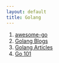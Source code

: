 ```yaml
---
layout: default
title: Golang
---
```


1. <a href="https://github.com/avelino/awesome-go" target="_blank">awesome-go</a>
2. <a href="https://github.com/golang/go/wiki/Blogs" target="_blank">Golang Blogs</a>
3. <a href="https://github.com/golang/go/wiki/Articles" target="_blank">Golang Articles</a>
4. <a href="https://go101.org/article/101.html" target="_blank">Go 101</a>